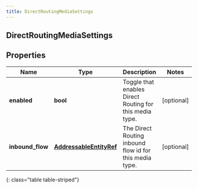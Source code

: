 ```yaml
---
title: DirectRoutingMediaSettings
---
```

## DirectRoutingMediaSettings

## Properties

|Name | Type | Description | Notes|
|------------ | ------------- | ------------- | -------------|
| **enabled** | **bool** | Toggle that enables Direct Routing for this media type. | [optional] |
| **inbound_flow** | [**AddressableEntityRef**](AddressableEntityRef.html) | The Direct Routing inbound flow id for this media type. | [optional] |
{: class="table table-striped"}


